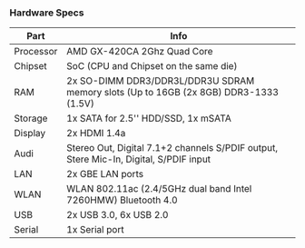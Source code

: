 ### Hardware Specs

| Part | Info |
|-----------|--------------------------------------------------------------------------------|
| Processor | AMD GX-420CA 2Ghz Quad Core |
| Chipset | SoC (CPU and Chipset on the same die) |
| RAM | 2x SO-DIMM DDR3/DDR3L/DDR3U SDRAM memory slots (Up to 16GB (2x 8GB) DDR3-1333 (1.5V) |
| Storage | 1x SATA for 2.5'' HDD/SSD, 1x mSATA |
| Display | 2x HDMI 1.4a |
| Audi | Stereo Out, Digital 7.1+2 channels S/PDIF output, Stere Mic-In, Digital, S/PDIF input |
| LAN | 2x GBE LAN ports |
| WLAN | WLAN 802.11ac (2.4/5GHz dual band Intel 7260HMW) Bluetooth 4.0 |
| USB | 2x USB 3.0, 6x USB 2.0 |
| Serial | 1x Serial port |
